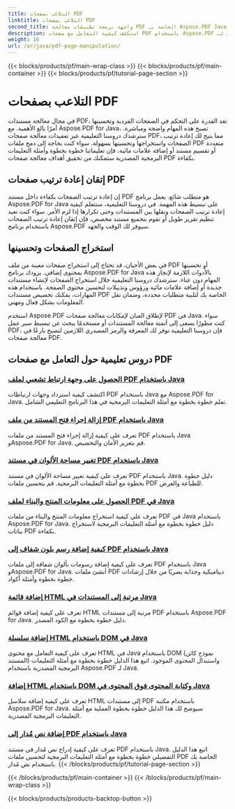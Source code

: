 ```yaml
---
title: التلاعب بصفحات PDF
linktitle: التلاعب بصفحات PDF
second_title: واجهة برمجة تطبيقات معالجة PDF الخاصة بـ Aspose.PDF Java
description: استكشف كيفية التعامل مع صفحات PDF باستخدام Aspose.PDF لـ Java. تعلم كيفية إعادة ترتيب صفحات PDF واستخراجها وتحسينها بسهولة.
weight: 16
url: /ar/java/pdf-page-manipulation/
---
```


{{< blocks/products/pf/main-wrap-class >}}
{{< blocks/products/pf/main-container >}}
{{< blocks/products/pf/tutorial-page-section >}}

# التلاعب بصفحات PDF


في مجال معالجة مستندات PDF، تعد القدرة على التحكم في الصفحات الفردية وتحسينها أمرًا بالغ الأهمية. مع Aspose.PDF for Java، تصبح هذه المهام واضحة ومباشرة. سترشدك دروسنا التعليمية عبر تعقيدات معالجة صفحات PDF، مما يتيح لك إعادة ترتيب الصفحات واستخراجها وتحسينها بسهولة. سواء كنت بحاجة إلى دمج ملفات PDF متعددة أو تقسيم مستند أو إضافة علامات مائية، فإن تعليماتنا خطوة بخطوة وأمثلة التعليمات البرمجية المصدرية ستمكنك من تحقيق أهداف معالجة صفحات PDF بكفاءة.

## إتقان إعادة ترتيب صفحات PDF

إن إعادة ترتيب الصفحات بكفاءة داخل مستند PDF هو متطلب شائع. يعمل برنامج Aspose.PDF for Java على تبسيط هذه المهمة. في دروسنا التعليمية، ستتعلم كيفية إعادة ترتيب الصفحات ونقلها بين المستندات وحتى تكرارها إذا لزم الأمر. سواء كنت تعيد تنظيم تقرير طويل أو تقوم بتجميع مستند مخصص، فإن إتقان إعادة ترتيب الصفحات باستخدام برنامج Aspose.PDF سيوفر لك الوقت والجهد.

## استخراج الصفحات وتحسينها

في بعض الأحيان، قد تحتاج إلى استخراج صفحات معينة من ملف PDF أو تحسينها بمحتوى إضافي. يزودك برنامج Aspose.PDF for Java بالأدوات اللازمة لإنجاز هذه المهام دون عناء. سترشدك دروسنا التعليمية خلال استخراج الصفحات لإنشاء مستندات جديدة أو إضافة علامات مائية ورؤوس وتذييلات لتحسين محتوى الصفحة. باستخدام هذه المهارات، يمكنك تخصيص مستندات PDF الخاصة بك لتلبية متطلبات محددة، وضمان نقل المعلومات بشكل فعال ومهني.

استخدم Aspose.PDF لإطلاق العنان لإمكانات معالجة صفحات PDF في Java. سواء كنت مطورًا يسعى إلى أتمتة معالجة المستندات أو مستخدمًا يبحث عن تبسيط سير عمل PDF، فإن دروسنا التعليمية توفر لك المعرفة والرمز المصدري اللازمين لتصبح بارعًا في معالجة صفحات PDF.

## دروس تعليمية حول التعامل مع صفحات PDF
### [الحصول على وجهة ارتباط تشعبي لملف PDF باستخدام Java](./get-pdf-hyperlink-destination-using-java/)
اكتشف كيفية استرداد وجهات ارتباطات PDF باستخدام Java مع Aspose.PDF for Java. تعلم خطوة بخطوة مع أمثلة التعليمات البرمجية في هذا البرنامج التعليمي الشامل.
### [إزالة إجراء فتح المستند من ملف PDF باستخدام Java](./remove-document-open-action-from-pdf-file-using-java/)
تعرف على كيفية إزالة إجراء فتح المستند من ملفات PDF باستخدام Java وAspose.PDF for Java. قم بتعزيز الأمان والتخصيص.
### [تغيير مساحة الألوان في مستند PDF باستخدام Java](./change-color-space-of-pdf-document-using-java/)
تعرف على كيفية تغيير مساحة الألوان في مستند PDF باستخدام Java. دليل خطوة بخطوة مع أمثلة التعليمات البرمجية. قم بتحسين ملفات PDF للطباعة والعرض.
### [الحصول على معلومات المنتج والبناء لملف PDF في Java](./get-product-and-build-information-of-pdf-in-java/)
تعرف على كيفية استخراج معلومات المنتج والبناء من ملفات PDF في Java باستخدام Aspose.PDF for Java. دليل خطوة بخطوة مع أمثلة التعليمات البرمجية لاستخراج بيانات PDF بكفاءة.
### [كيفية إضافة رسم بلون شفاف إلى PDF باستخدام Java](./how-to-add-drawing-with-transparent-color-in-pdf-using-java/)
تعرف على كيفية إضافة رسومات بألوان شفافة إلى ملفات PDF باستخدام Java وAspose.PDF for Java. أنشئ ملفات PDF ديناميكية وجذابة بصريًا من خلال إرشادات خطوة بخطوة وأمثلة أكواد.
### [إضافة قائمة HTML مرتبة إلى المستندات في Java](./add-html-ordered-list-into-documents-in-java/)
تعرف على كيفية إضافة قوائم HTML مرتبة إلى مستندات PDF باستخدام Aspose.PDF for Java. دليل خطوة بخطوة مع الكود المصدر.
### [إضافة سلسلة HTML باستخدام DOM في Java](./add-html-string-using-dom-in-java/)
تعرف على كيفية التعامل مع محتوى HTML في Java باستخدام DOM (نموذج كائن المستند) واستبدال المحتوى الموجود. اتبع هذا الدليل خطوة بخطوة مع أمثلة التعليمات البرمجية المصدرية باستخدام Aspose.PDF لـ Java.
### [إضافة HTML باستخدام DOM وكتابة المحتوى فوق المحتوى في Java](./add-html-using-dom-and-overwrite-content-in-java/)
تعرف على كيفية إضافة سلاسل HTML إلى مستندات PDF باستخدام مكتبة Aspose.PDF for Java. سيوضح لك هذا الدليل خطوة بخطوة العملية مع أمثلة التعليمات البرمجية المصدرية.
### [إضافة نص مُدار إلى PDF باستخدام Java](./add-rotated-text-in-pdf-using-java/)
تعرف على كيفية إدراج نص مُدار في مستند PDF باستخدام Java. اتبع هذا الدليل التفصيلي خطوة بخطوة مع أمثلة التعليمات البرمجية لتحسين ملفات PDF الخاصة بك باستخدام نص مُدار.
{{< /blocks/products/pf/tutorial-page-section >}}

{{< /blocks/products/pf/main-container >}}
{{< /blocks/products/pf/main-wrap-class >}}

{{< blocks/products/products-backtop-button >}}
